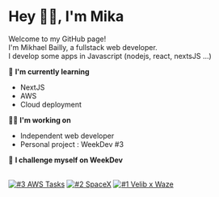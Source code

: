 <h1 align="left">Hey 👋🏽, I'm Mika</h1>

<p align="left">
Welcome to my GitHub page! <br>I'm Mikhael Bailly, a fullstack web developer.
<br>I develop some apps in Javascript (nodejs, react, nextsJS ...)
</p>

🔭 **I'm currently learning**
- NextJS
- AWS
- Cloud deployment

👨‍💻 **I'm working on**
- Independent web developer
- Personal project : WeekDev #3

:muscle: **I challenge myself on WeekDev** <br><br>

[![#3 AWS Tasks](https://github-readme-stats.vercel.app/api/pin/?username=Mikheull&repo=wd-tasks)](https://github.com/Mikheull/wd-tasks)
[![#2 SpaceX](https://github-readme-stats.vercel.app/api/pin/?username=Mikheull&repo=wd-spacex)](https://github.com/Mikheull/wd-spacex)
[![#1 Velib x Waze](https://github-readme-stats.vercel.app/api/pin/?username=Mikheull&repo=wd-velib)](https://github.com/Mikheull/wd-velib)
